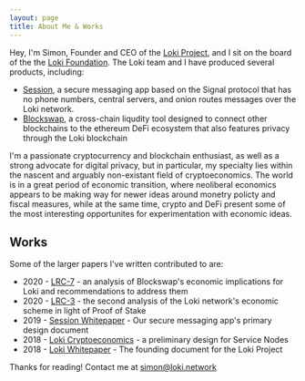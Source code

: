 ```yaml
---
layout: page
title: About Me & Works
---
```


Hey, I'm Simon, Founder and CEO of the [Loki Project](https://loki.network), and I sit on the board of the the [Loki Foundation](loki.foundation). The Loki team and I have produced several products, including:

* [Session](https://getsession.org), a secure messaging app based on the Signal protocol that has no phone numbers, central servers, and onion routes messages over the Loki network.
* [Blockswap](https://blockswap.to), a cross-chain liqudity tool designed to connect other blockchains to the ethereum DeFi ecosystem that also features privacy through the Loki blockchain

I'm a passionate cryptocurrency and blockchain enthusiast, as well as a strong advocate for digital privacy, but in particular, my specialty lies within the nascent and arguably non-existant field of cryptoeconomics. The world is in a great period of economic transition, where neoliberal economics appears to be making way for newer ideas around monetry policty and fiscal measures, while at the same time, crypto and DeFi present some of the most interesting opportunites for experimentation with economic ideas. 

## Works

Some of the larger papers I've written contributed to are:

* 2020 - [LRC-7](https://github.com/loki-project/loki-improvement-proposals/issues/24) - an analysis of Blockswap's economic implications for Loki and recommendations to address them 
* 2020 - [LRC-3](https://github.com/loki-project/loki-improvement-proposals/files/3843874/LokiEmissionsSchemeReview2019.pdf) - the second analysis of the Loki network's economic scheme in light of Proof of Stake 
* 2019 - [Session Whitepaper](https://getsession.org/whitepaper) - Our secure messaging app's primary design document 
* 2018 - [Loki Cryptoeconomics](https://loki.network/wp-content/uploads/2019/05/Loki_Cryptoeconomics-2-1.pdf) - a preliminary design for Service Nodes 
* 2018 - [Loki Whitepaper](https//loki.network/whitepaper) - The founding document for the Loki Project

Thanks for reading! Contact me at simon@loki.network
